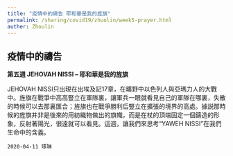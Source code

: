 ```yaml
---
title: "疫情中的禱告 耶和華是我的旌旗"
permalink: /sharing/covid19/zhuolin/week5-prayer.html
auther: Zhoulin
---
```

## 疫情中的禱告   
**第五週 JEHOVAH NISSI – 耶和華是我的旌旗**  

JEHOVAH NISSI只出現在出埃及記17章，在曠野中以色列人與亞瑪力人的大戰中。旌旗在戰爭中高高豎立在軍隊裏，讓軍兵一眼就看見自己的軍隊在哪裏，失散的時候可以去那裏匯合；旌旗也在戰爭勝利后豎立在擴張的境界的高處。據説那時候的旌旗并非是後來的用紡織物做出的旗幟，而是在杖的頂端固定一個鑄造的形象，反射著陽光，很遠就可以看見。這週，讓我們來思考“YAWEH NISSI”在我們生命中的含義。 

`2020-04-11 琢琳`  
